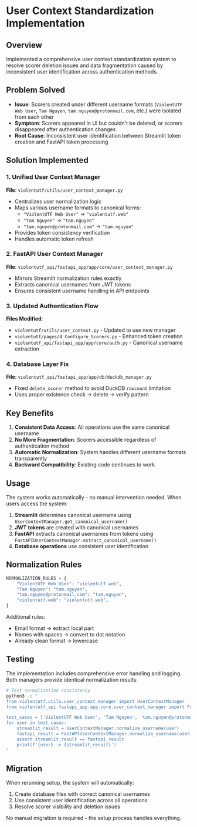 # User Context Standardization Implementation

## Overview

Implemented a comprehensive user context standardization system to resolve scorer deletion issues and data fragmentation caused by inconsistent user identification across authentication methods.

## Problem Solved

- **Issue**: Scorers created under different username formats (`ViolentUTF Web User`, `Tam Nguyen`, `tam.nguyen@protonmail.com`, etc.) were isolated from each other
- **Symptom**: Scorers appeared in UI but couldn't be deleted, or scorers disappeared after authentication changes
- **Root Cause**: Inconsistent user identification between Streamlit token creation and FastAPI token processing

## Solution Implemented

### 1. Unified User Context Manager

**File**: `violentutf/utils/user_context_manager.py`

- Centralizes user normalization logic
- Maps various username formats to canonical forms:
  - `"ViolentUTF Web User"` → `"violentutf.web"`
  - `"Tam Nguyen"` → `"tam.nguyen"`
  - `"tam.nguyen@protonmail.com"` → `"tam.nguyen"`
- Provides token consistency verification
- Handles automatic token refresh

### 2. FastAPI User Context Manager

**File**: `violentutf_api/fastapi_app/app/core/user_context_manager.py`

- Mirrors Streamlit normalization rules exactly
- Extracts canonical usernames from JWT tokens
- Ensures consistent username handling in API endpoints

### 3. Updated Authentication Flow

**Files Modified**:
- `violentutf/utils/user_context.py` - Updated to use new manager
- `violentutf/pages/4_Configure_Scorers.py` - Enhanced token creation
- `violentutf_api/fastapi_app/app/core/auth.py` - Canonical username extraction

### 4. Database Layer Fix

**File**: `violentutf_api/fastapi_app/app/db/duckdb_manager.py`

- Fixed `delete_scorer` method to avoid DuckDB `rowcount` limitation
- Uses proper existence check → delete → verify pattern

## Key Benefits

1. **Consistent Data Access**: All operations use the same canonical username
2. **No More Fragmentation**: Scorers accessible regardless of authentication method
3. **Automatic Normalization**: System handles different username formats transparently
4. **Backward Compatibility**: Existing code continues to work

## Usage

The system works automatically - no manual intervention needed. When users access the system:

1. **Streamlit** determines canonical username using `UserContextManager.get_canonical_username()`
2. **JWT tokens** are created with canonical usernames
3. **FastAPI** extracts canonical usernames from tokens using `FastAPIUserContextManager.extract_canonical_username()`
4. **Database operations** use consistent user identification

## Normalization Rules

```python
NORMALIZATION_RULES = {
    "ViolentUTF Web User": "violentutf.web",
    "Tam Nguyen": "tam.nguyen",
    "tam.nguyen@protonmail.com": "tam.nguyen",
    "violentutf.web": "violentutf.web",
}
```

Additional rules:
- Email format → extract local part
- Names with spaces → convert to dot notation
- Already clean format → lowercase

## Testing

The implementation includes comprehensive error handling and logging. Both managers provide identical normalization results:

```bash
# Test normalization consistency
python3 -c "
from violentutf.utils.user_context_manager import UserContextManager
from violentutf_api.fastapi_app.app.core.user_context_manager import FastAPIUserContextManager

test_cases = ['ViolentUTF Web User', 'Tam Nguyen', 'tam.nguyen@protonmail.com']
for user in test_cases:
    streamlit_result = UserContextManager.normalize_username(user)
    fastapi_result = FastAPIUserContextManager.normalize_username(user)
    assert streamlit_result == fastapi_result
    print(f'{user} -> {streamlit_result}')
"
```

## Migration

When rerunning setup, the system will automatically:
1. Create database files with correct canonical usernames
2. Use consistent user identification across all operations
3. Resolve scorer visibility and deletion issues

No manual migration is required - the setup process handles everything.
